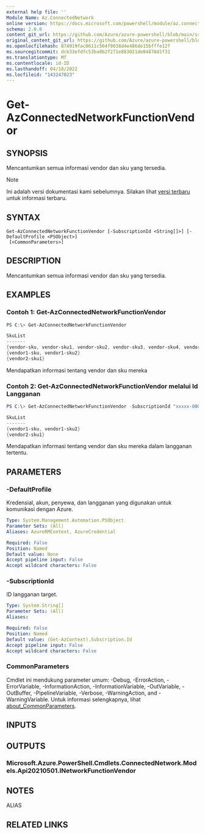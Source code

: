 ```yaml
---
external help file: ''
Module Name: Az.ConnectedNetwork
online version: https://docs.microsoft.com/powershell/module/az.connectednetwork/get-azconnectednetworkfunctionvendor
schema: 2.0.0
content_git_url: https://github.com/Azure/azure-powershell/blob/main/src/ConnectedNetwork/help/Get-AzConnectedNetworkFunctionVendor.md
original_content_git_url: https://github.com/Azure/azure-powershell/blob/main/src/ConnectedNetwork/help/Get-AzConnectedNetworkFunctionVendor.md
ms.openlocfilehash: 874919fac0611c564f9038d4e486de15bfffe12f
ms.sourcegitcommit: dcb33efdfc53ba0b2f271e883021de84878d1f31
ms.translationtype: MT
ms.contentlocale: id-ID
ms.lasthandoff: 04/18/2022
ms.locfileid: "143247023"
---
```

# Get-AzConnectedNetworkFunctionVendor

## SYNOPSIS
Mencantumkan semua informasi vendor dan sku yang tersedia.

> [!NOTE]
>Ini adalah versi dokumentasi kami sebelumnya. Silakan lihat [versi terbaru](/powershell/module/az.connectednetwork/get-azconnectednetworkfunctionvendor) untuk informasi terbaru.

## SYNTAX

```
Get-AzConnectedNetworkFunctionVendor [-SubscriptionId <String[]>] [-DefaultProfile <PSObject>]
 [<CommonParameters>]
```

## DESCRIPTION
Mencantumkan semua informasi vendor dan sku yang tersedia.

## EXAMPLES

### Contoh 1: Get-AzConnectedNetworkFunctionVendor
```powershell
PS C:\> Get-AzConnectedNetworkFunctionVendor

SkuList                                                                                         VendorName
-------                                                                                         ----------
{vendor-sku, vendor-sku1, vendor-sku2, vendor-sku3, vendor-sku4, vendor-sku4, vendor-sku5...}   myVendor
{vendor1-sku, vendor1-sku2}                                                                     myVendor1
{vendor2-sku1}                                                                                  myVendor2
```

Mendapatkan informasi tentang vendor dan sku mereka

### Contoh 2: Get-AzConnectedNetworkFunctionVendor melalui Id Langganan
```powershell
PS C:\> Get-AzConnectedNetworkFunctionVendor -SubscriptionId "xxxxx-00000-xxxxx-00000"

SkuList                                                                                         VendorName
-------                                                                                         ----------
{vendor1-sku, vendor1-sku2}                                                                     myVendor1
{vendor2-sku1}                                                                                  myVendor2
```

Mendapatkan informasi tentang vendor dan sku mereka dalam langganan tertentu.

## PARAMETERS

### -DefaultProfile
Kredensial, akun, penyewa, dan langganan yang digunakan untuk komunikasi dengan Azure.

```yaml
Type: System.Management.Automation.PSObject
Parameter Sets: (All)
Aliases: AzureRMContext, AzureCredential

Required: False
Position: Named
Default value: None
Accept pipeline input: False
Accept wildcard characters: False
```

### -SubscriptionId
ID langganan target.

```yaml
Type: System.String[]
Parameter Sets: (All)
Aliases:

Required: False
Position: Named
Default value: (Get-AzContext).Subscription.Id
Accept pipeline input: False
Accept wildcard characters: False
```

### CommonParameters
Cmdlet ini mendukung parameter umum: -Debug, -ErrorAction, -ErrorVariable, -InformationAction, -InformationVariable, -OutVariable, -OutBuffer, -PipelineVariable, -Verbose, -WarningAction, and -WarningVariable. Untuk informasi selengkapnya, lihat [about_CommonParameters](http://go.microsoft.com/fwlink/?LinkID=113216).

## INPUTS

## OUTPUTS

### Microsoft.Azure.PowerShell.Cmdlets.ConnectedNetwork.Models.Api20210501.INetworkFunctionVendor

## NOTES

ALIAS

## RELATED LINKS

